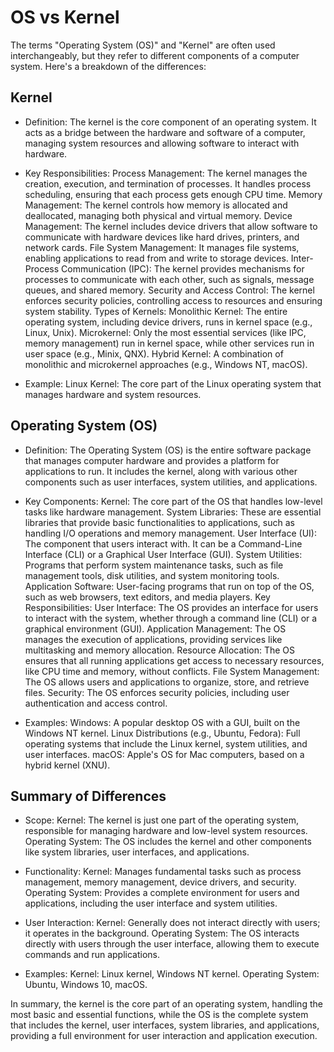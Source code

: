 # OS vs Kernel

The terms "Operating System (OS)" and "Kernel" are often used interchangeably, but they refer to different components of a computer system. Here's a breakdown of the differences:

## Kernel
- Definition:
The kernel is the core component of an operating system. It acts as a bridge between the hardware and software of a computer, managing system resources and allowing software to interact with hardware.

- Key Responsibilities:
Process Management: The kernel manages the creation, execution, and termination of processes. It handles process scheduling, ensuring that each process gets enough CPU time.
Memory Management: The kernel controls how memory is allocated and deallocated, managing both physical and virtual memory.
Device Management: The kernel includes device drivers that allow software to communicate with hardware devices like hard drives, printers, and network cards.
File System Management: It manages file systems, enabling applications to read from and write to storage devices.
Inter-Process Communication (IPC): The kernel provides mechanisms for processes to communicate with each other, such as signals, message queues, and shared memory.
Security and Access Control: The kernel enforces security policies, controlling access to resources and ensuring system stability.
Types of Kernels:
Monolithic Kernel: The entire operating system, including device drivers, runs in kernel space (e.g., Linux, Unix).
Microkernel: Only the most essential services (like IPC, memory management) run in kernel space, while other services run in user space (e.g., Minix, QNX).
Hybrid Kernel: A combination of monolithic and microkernel approaches (e.g., Windows NT, macOS).
- Example:
Linux Kernel: The core part of the Linux operating system that manages hardware and system resources.

## Operating System (OS)
- Definition:
The Operating System (OS) is the entire software package that manages computer hardware and provides a platform for applications to run. It includes the kernel, along with various other components such as user interfaces, system utilities, and applications.

- Key Components:
Kernel: The core part of the OS that handles low-level tasks like hardware management.
System Libraries: These are essential libraries that provide basic functionalities to applications, such as handling I/O operations and memory management.
User Interface (UI): The component that users interact with. It can be a Command-Line Interface (CLI) or a Graphical User Interface (GUI).
System Utilities: Programs that perform system maintenance tasks, such as file management tools, disk utilities, and system monitoring tools.
Application Software: User-facing programs that run on top of the OS, such as web browsers, text editors, and media players.
Key Responsibilities:
User Interface: The OS provides an interface for users to interact with the system, whether through a command line (CLI) or a graphical environment (GUI).
Application Management: The OS manages the execution of applications, providing services like multitasking and memory allocation.
Resource Allocation: The OS ensures that all running applications get access to necessary resources, like CPU time and memory, without conflicts.
File System Management: The OS allows users and applications to organize, store, and retrieve files.
Security: The OS enforces security policies, including user authentication and access control.
- Examples:
Windows: A popular desktop OS with a GUI, built on the Windows NT kernel.
Linux Distributions (e.g., Ubuntu, Fedora): Full operating systems that include the Linux kernel, system utilities, and user interfaces.
macOS: Apple's OS for Mac computers, based on a hybrid kernel (XNU).

## Summary of Differences
- Scope:
Kernel: The kernel is just one part of the operating system, responsible for managing hardware and low-level system resources.
Operating System: The OS includes the kernel and other components like system libraries, user interfaces, and applications.

- Functionality:
Kernel: Manages fundamental tasks such as process management, memory management, device drivers, and security.
Operating System: Provides a complete environment for users and applications, including the user interface and system utilities.

- User Interaction:
Kernel: Generally does not interact directly with users; it operates in the background.
Operating System: The OS interacts directly with users through the user interface, allowing them to execute commands and run applications.

- Examples:
Kernel: Linux kernel, Windows NT kernel.
Operating System: Ubuntu, Windows 10, macOS.

In summary, the kernel is the core part of an operating system, handling the most basic and essential functions, while the OS is the complete system that includes the kernel, user interfaces, system libraries, and applications, providing a full environment for user interaction and application execution.